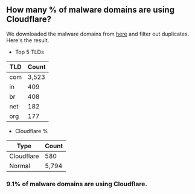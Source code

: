 ## How many % of malware domains are using Cloudflare?


We downloaded the malware domains from [here](https://urlhaus.abuse.ch) and filter out duplicates.
Here's the result.


[//]: # (start replacement)


- Top 5 TLDs

| TLD | Count |
| --- | --- |
| com | 3,523 |
| in | 409 |
| br | 408 |
| net | 182 |
| org | 177 |


- Cloudflare %

| Type | Count |
| --- | --- |
| Cloudflare | 580 |
| Normal | 5,794 |


### 9.1% of malware domains are using Cloudflare.